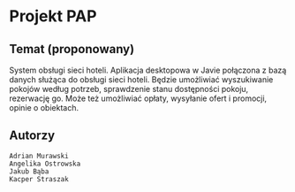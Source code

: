 # Projekt PAP

## Temat (proponowany)
System obsługi sieci hoteli.
Aplikacja desktopowa w Javie połączona z bazą danych służąca do obsługi sieci hoteli. Będzie umożliwiać wyszukiwanie pokojów według potrzeb, sprawdzenie stanu dostępności pokoju, rezerwację go. Może też umożliwiać opłaty, wysyłanie ofert i promocji, opinie o obiektach.


## Autorzy
    Adrian Murawski
    Angelika Ostrowska
    Jakub Bąba
    Kacper Straszak

